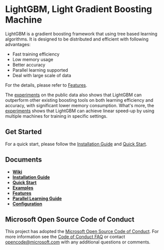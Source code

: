 LightGBM, Light Gradient Boosting Machine
==========

LightGBM is a gradient boosting framework that using tree based learning algorithms. It is designed to be distributed and efficient with following advantages:

- Fast training efficiency
- Low memory usage
- Better accuracy
- Parallel learning supported
- Deal with large scale of data

For the details, please refer to [Features](https://github.com/Microsoft/LightGBM/wiki/Features).

The [experiments](https://github.com/Microsoft/LightGBM/wiki/Experiments#comparison-experiment) on the public data also shows that LightGBM can outperform other existing boosting tools on both learning efficiency and accuracy, with significant lower memory consumption. What's more, the [experiments](https://github.com/Microsoft/LightGBM/wiki/Experiments#parallel-experiment) shows that LightGBM can achieve linear speed-up by using multiple machines for training in specific settings. 

Get Started
------------
For a quick start,  please follow the [Installation Guide](https://github.com/Microsoft/LightGBM/wiki/Installation-Guide) and [Quick Start](https://github.com/Microsoft/LightGBM/wiki/Quick-Start).

Documents
------------
* [**Wiki**](https://github.com/Microsoft/LightGBM/wiki)
* [**Installation Guide**](https://github.com/Microsoft/LightGBM/wiki/Installation-Guide) 
* [**Quick Start**](https://github.com/Microsoft/LightGBM/wiki/Quick-Start)
* [**Examples**](https://github.com/Microsoft/LightGBM/tree/master/examples)
* [**Features**](https://github.com/Microsoft/LightGBM/wiki/Features) 
* [**Parallel Learning Guide**](https://github.com/Microsoft/LightGBM/wiki/Parallel-Learning-Guide) 
* [**Configuration**](https://github.com/Microsoft/LightGBM/wiki/Configuration) 


Microsoft Open Source Code of Conduct
------------

This project has adopted the [Microsoft Open Source Code of Conduct](https://opensource.microsoft.com/codeofconduct/). For more information see the [Code of Conduct FAQ](https://opensource.microsoft.com/codeofconduct/faq/) or contact [opencode@microsoft.com](mailto:opencode@microsoft.com) with any additional questions or comments.
